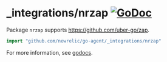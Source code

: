 # _integrations/nrzap [![GoDoc](https://godoc.org/github.com/newrelic/go-agent/_integrations/nrzap?status.svg)](https://godoc.org/github.com/newrelic/go-agent/_integrations/nrzap)

Package `nrzap` supports https://github.com/uber-go/zap.

```go
import "github.com/newrelic/go-agent/_integrations/nrzap"
```

For more information, see
[godocs](https://godoc.org/github.com/newrelic/go-agent/_integrations/nrzap).

